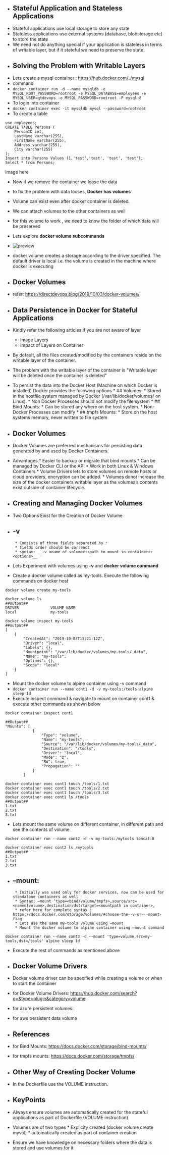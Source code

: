* ## Stateful Application and Stateless Applications
* Stateful applications use local storage to store any state 
* Stateless applications use external systems (database, blobstorage etc) to store the state 
* We need not do anything special if your application is stateless in terms of writable layer, but if it stateful we need to preserve the state.
* ## Solving the Problem with Writable Layers
* Lets create a mysql container : https://hub.docker.com/_/mysql
* command
* `docker container run -d --name mysqldb -e MYSQL_ROOT_PASSWORD=rootroot -e MYSQL_DATABASE=employees -e MYSQL_USER=qtdevops -e MYSQL_PASSWORD=rootroot -P mysql:8`
* To login into container
* `docker container exec -it mysqldb mysql --password=rootroot`
* To create a table
```
use employees;
CREATE TABLE Persons (
    PersonID int,
    LastName varchar(255),
    FirstName varchar(255),
    Address varchar(255),
    City varchar(255)
);
Insert into Persons Values (1,'test','test', 'test', 'test');
Select * from Persons;
```
image here 

* Now if we remove the container we loose the data
* to fix the problem with data looses, __Docker has volumes__
* Volume can exist even after docker container is deleted.
* We can attach volumes to the other containers as well 
* for this volume to work , we need to know the folder of which data will be preserved 
* Lets explore __docker volume subcommands__  
* ![preview](images)
* docker volume creates a storage according to the driver specified. The default driver is local i.e. the volume is created in the machine where docker is executing
* ## Docker Volumes
* refer: https://directdevops.blog/2019/10/03/docker-volumes/
* ## Data Persistence in Docker for Stateful Applications
* Kindly refer the following articles if you are not aware of layer
     * Image Layers
     * Impact of Layers on Container
* By default, all the files created/modified by the containers reside on the writable layer of the container.
* The problem with the writable layer of the container is "Writable layer will be deleted once the container is deleted"
* To persist the data into the Docker Host (Machine on which Docker is installed) Docker provides the following options
      * ## Volumes:
           * Stored in the hostfile system managed by Docker (/var/lib/docker/volumes/ on Linux).
           * Non Docker Processes should not modify the file system
      * ## Bind Mounts:
           * Can be stored any where on the host system.
           * Non-Docker Processes can modify
      * ## tmpfs Mounts:
           * Store on the host systems memory, never written to file system

* ## Docker Volumes
* Docker Volumes are preferred mechanisms for persisting data generated by and used by Docker Containers.
* Advantages
       * Easier to backup or migrate that bind mounts
       * Can be managed by Docker CLI or the API
       * Work in both Linux & Windows Containers
       * Volume Drivers lets to store volumes on remote hosts or cloud providers, encryption can be added.
       * Volumes donot increase the size of the docker containers writable layer as the volumes’s contents exist outside of container lifecycle.   
* ## Creating and Managing Docker Volumes
* Two Options Exist for the Creation of Docker Volume
* ## -v
       * Consists of three fields separated by :
       * fields order should be correnct
       * syntax: __-v <name of volume>:<path to mount in container>:<options>__ 
* Lets Experiment with volumes using __-v__ and __docker volume command__   
* Create a docker volume called as my-tools. Execute the following commands on docker host
```
docker volume create my-tools

docker volume ls 
##Output##
DRIVER              VOLUME NAME
local               my-tools

docker volume inspect my-tools
##output##
[
    {
        "CreatedAt": "2019-10-03T13:21:12Z",
        "Driver": "local",
        "Labels": {},
        "Mountpoint": "/var/lib/docker/volumes/my-tools/_data",
        "Name": "my-tools",
        "Options": {},
        "Scope": "local"
    }
]
```
* Mount the docker volume to alpine container using -v command
* `docker container run --name cont1 -d -v my-tools:/tools alpine sleep 1d`
* Execute inspect command & navigate to mount on container cont1 & execute other commands as shown below
```
docker container inspect cont1

##Output##
"Mounts": [
            {
                "Type": "volume",
                "Name": "my-tools",
                "Source": "/var/lib/docker/volumes/my-tools/_data",
                "Destination": "/tools",
                "Driver": "local",
                "Mode": "z",
                "RW": true,
                "Propagation": ""
            }
        ]

docker container exec cont1 touch /tools/1.txt
docker container exec cont1 touch /tools/2.txt
docker container exec cont1 touch /tools/3.txt
docker container exec cont1 ls /tools
##Output##
1.txt
2.txt
3.txt

```
* Lets mount the same volume on different container, in different path and see the contents of volume
```
docker container run --name cont2 -d -v my-tools:/mytools tomcat:8

docker container exec cont2 ls /mytools
##Output##
1.txt
2.txt
3.txt
```

* ## –mount:
       * Initially was used only for docker services, now can be used for standalone containers as well
       * Syntax: –mount ‘type=<bind/volume/tmpfs>,source/src=<nameofvolume>,destination/dst/target=<mountpath in container>,
       * refer here for complete syntax : https://docs.docker.com/storage/volumes/#choose-the--v-or---mount-flag
       * Lets use the same my-tools volume using –mount
       * Mount the docker volume to alpine container using –mount command 
```
docker container run --name cont3 -d --mount 'type=volume,src=my-tools,dst=/tools' alpine sleep 1d

```
* Execute the rest of commands as mentioned above
* ## Docker Volume Drivers
* Docker volume driver can be specified while creating a volume or when to start the container
* for Docker Volume Drivers: https://hub.docker.com/search?q=&type=plugin&category=volume
* for azure persistent volumes: 
* for aws persistent data volume
* ## References
* for Bind Mounts: https://docs.docker.com/storage/bind-mounts/
* for tmpfs mounts: https://docs.docker.com/storage/tmpfs/
* ## Other Way of Creating Docker Volume
* In the Dockerfile use the VOLUME instruction.






* ## KeyPoints
* Always ensure volumes are automatically created for the stateful applications as part of Dockerfile (VOLUME instruction)
* Volumes are of two types
       * Explicity created (docker volume create myvol)
       * automatically created as part of container creation
* Ensure we have knowledge on necessary folders where the data is stored and use volumes for it  